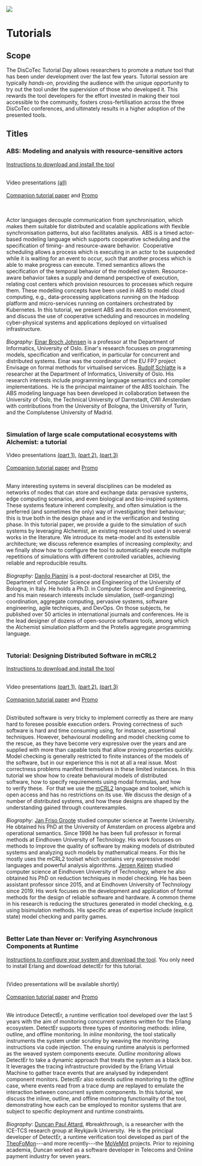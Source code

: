 [![](https://www.discotec.org/2021/discotec2021-banner.jpeg)](https://www.discotec.org/2021/)

# Tutorials

## Scope

The DisCoTec Tutorial Day allows researchers to promote a *mature* tool that has been under development over the last few years. 
Tutorial session are typically *hands-on*, providing the audience with the unique opportunity to try out the tool under the supervision of those who developed it. This rewards the tool developers for the effort invested in making their tool accessible to the community, fosters cross-fertilisation across the three DisCoTec conferences, and ultimately results in a higher adoption of the presented tools.


## Titles

### ABS: Modeling and analysis with resource-sensitive actors

[Instructions to download and install the tool](https://abs-models.org/getting_started/)
<br/><br/>
<!-- Tutorial slides [(all)]() and -->
Video presentations [(all)](https://youtu.be/GDFBFXDvBT0) 
<br/><br/>
[Companion tutorial paper](https://link.springer.com/chapter/10.1007/978-3-030-78142-2_1) and [Promo](https://www.youtube.com/watch?v=SC22behYJN0&list=PLG8JZxiRlWS6Wnkkt-ZXXs7yNBtSsUsgP&index=1)  
<br/><br/>

Actor languages decouple communication from synchronisation, which makes them suitable for distributed and scalable applications with flexible synchronisation patterns, but also facilitates analysis.  
ABS is a timed actor-based modeling language which supports cooperative scheduling and the specification of timing- and resource-aware behavior.  
Cooperative scheduling allows a process which is executing in an actor to be suspended while it is waiting for an event to occur, such that another process which is able to make progress can execute. 
Timed semantics allows the specification of the temporal behavior of the modeled system. 
Resource-aware behavior takes a supply and demand perspective of execution, relating cost centers which provision resources to processes which require them. These modelling concepts have been used in ABS to model cloud computing, e.g., data-processing applications running on the Hadoop platform and micro-services running on containers orchestrated by Kubernetes. 
In this tutorial, we present ABS and its execution environment, and discuss the use of cooperative scheduling and resources in modeling cyber-physical systems and applications deployed on virtualised infrastructure.
<br/><br/>
*Biography:* 
[Einar Broch Johnsen](mailto:einarj@ifi.uio.no) is a professor at the Department of Informatics, University of Oslo. Einar's research focusses on programming models, specification and verification, in particular for concurrent and distributed systems. 
Einar was the coordinator of the EU FP7 project Envisage on formal methods for virtualised services.
[Rudolf Schlatte](mailto:rudi@ifi.uio.no) is a researcher at the Department of Informatics, University of Oslo. His research interests include programming language semantics and compiler implementations.  
He is the principal maintainer of the ABS toolchain.
The ABS modeling language has been developed in collaboration between the University of Oslo, the Technical University of Darmstadt, CWI Amsterdam with contributions from the University of Bologna, the University of Turin, and the Complutense University of Madrid.
<br/><br/>


### Simulation of large scale computational ecosystems with Alchemist: a tutorial

<!-- <br/><br/> -->
<!-- Tutorial slides [(all)]() and -->
Video presentations [(part 1)](https://www.youtube.com/watch?v=zF-LHHQjdOg), [(part 2)](https://www.youtube.com/watch?v=nORRuG3VjYU), [(part 3)](https://www.youtube.com/watch?v=crZM6Idpg74) 
<br/><br/>
[Companion tutorial paper](https://link.springer.com/chapter/10.1007/978-3-030-78198-9_10) and [Promo](https://www.youtube.com/watch?v=ZIq11I_vTms&list=PLG8JZxiRlWS6Wnkkt-ZXXs7yNBtSsUsgP&index=3)
<br/><br/>

Many interesting systems in several disciplines can be modeled as networks of nodes that can store and exchange data: pervasive systems, edge computing scenarios, and even biological and bio-inspired systems. 
These systems feature inherent complexity, and often simulation is the preferred (and sometimes the only) way of investigating their behaviour; this is true both in the design phase and in the verification and testing phase. 
In this tutorial paper, we provide a guide to the simulation of such systems by leveraging Alchemist, an existing research tool used in several works in the literature. 
We introduce its meta-model and its extensible architecture; we discuss reference examples of increasing complexity; and we finally show how to configure the tool to automatically execute multiple repetitions of simulations with different controlled variables, achieving reliable and reproducible results.
<br/><br/>
*Biography:* 
[Danilo Pianini](mailto:danilo.pianini@unibo.it) is a post-doctoral researcher at DISI, the Department of Computer Science and Engineering of the University of Bologna, in Italy. 
He holds a Ph.D. in Computer Science and Engineering, and his main research interests include simulation, (self-organizing) coordination, aggregate computing, pervasive systems, software engineering, agile techniques, and DevOps. On those subjects, he published over 50 articles in international journals and conferences.
He is the lead designer of dozens of open-source software tools, among which the Alchemist simulation platform and the Protelis aggregate programming language.
<br/><br/>


### Tutorial: Designing Distributed Software in mCRL2

[Instructions to download and install the tool](mCRL2-tutorial)
<br/><br/>
<!-- Tutorial slides [(all)]() and -->
Video presentations [(part 1)](https://youtu.be/N31C1s_p9WM), [(part 2)](https://youtu.be/1udKfJcMVt0), [(part 3)](https://youtu.be/QLX_Vx-KntA) 
<br/><br/>
[Companion tutorial paper](https://link.springer.com/chapter/10.1007/978-3-030-78089-0_15) and [Promo](https://www.youtube.com/watch?v=SC22behYJN0&list=PLG8JZxiRlWS6Wnkkt-ZXXs7yNBtSsUsgP&index=1)
<br/><br/>

Distributed software is very tricky to implement correctly as there are many hard to foresee possible execution orders. 
Proving correctness of such software is hard and time consuming using, for instance, assertional techniques. 
However, behavioural modelling and model checking come to the rescue, as they have become very expressive over the years and are supplied with more than capable tools that allow proving properties quickly. 
Model checking is generally restricted to finite instances of the models of the software, but in our experience this is not at all a real issue. 
Most correctness problems manifest themselves in these limited instances.
In this tutorial we show how to create behavioural models of distributed software, how to specify requirements using modal formulas, and how to verify these. 
For that we use the [mCRL2](https://www.mcrl2.org/web/user_manual/index.html) language and toolset, which is open access and has no restrictions on its use. 
We discuss the design of a number of distributed systems, and how these designs are shaped by the understanding gained through counterexamples.
<br/><br/>
*Biography:* 
[Jan Friso Groote](mailto:j.f.groote@tue.nl) studied computer science at Twente University. 
He obtained his PhD at the University of Amsterdam on process algebra and operational semantics. 
Since 1998 he has been full professor in formal methods at Eindhoven University of Technology. 
His work focusses on methods to improve the quality of software by making models of distributed systems and analyzing such models by mathematical means. 
For this he mostly uses the mCRL2 toolset which contains very expressive model languages and powerful analysis algorithms.
[Jeroen Keiren](mailto:j.j.a.keiren@tue.nl) studied computer science at Eindhoven University of Technology, where he also obtained his PhD on reduction techniques in model checking. 
He has been assistant professor since 2015, and at Eindhoven University of Technology since 2019. 
His work focuses on the development and application of formal methods for the design of reliable software and hardware. 
A common theme in his research is reducing the structures generated in model checking, e.g. using bisimulation methods.
His specific areas of expertise include (explicit state) model checking and parity games.
<br/><br/>

### Better Late than Never or: Verifying Asynchronous Components at Runtime

[Instructions to configure your system and download the tool](https://duncanatt.github.io/detecter/getting-started/preparation.html). You only need to install Erlang and download detectEr for this tutorial.
<br/><br/>
<!-- Tutorial slides [(all)]() and video presentations [(part xxx)]() -->
(Video presentations will be available shortly)
<br/><br/>
[Companion tutorial paper](https://link.springer.com/chapter/10.1007/978-3-030-78089-0_14) and [Promo](https://youtu.be/EBKf8D4jT1E)
<br/><br/>

We introduce DetectEr, a runtime verification tool developed over the last 5 years with the aim of monitoring concurrent systems written for the Erlang ecosystem.
DetectEr supports three types of monitoring methods: inline, outline, and offline monitoring.
In *inline monitoring*, the tool statically instruments the system under scrutiny by weaving the monitoring instructions via code injection. 
The ensuing runtime analysis is performed as the weaved system components execute.
*Outline monitoring* allows DetectEr to take a dynamic approach that treats the system as a black box. 
It leverages the tracing infrastructure provided by the Erlang Virtual Machine to gather trace events that are analysed by independent component monitors.
DetectEr also extends outline monitoring to the *offline* case, where events read from a trace dump are replayed to emulate the interaction between concurrent system components.
In this tutorial, we discuss the inline, outline, and offline monitoring functionality of the tool, demonstrating how each can be employed to monitor systems that are subject to specific deployment and runtime constraints.
<br/><br/>
*Biography:* 
[Duncan Paul Attard](https://duncanatt.github.io), #&#8203;breakthrough, is a researcher with the ICE-TCS research group at Reykjavík University. 
He is the principal developer of DetectEr, a runtime verification tool developed as part of the [TheoFoMon](http://icetcs.ru.is/theofomon/)---and more recently---the [MoVeMnt](https://sites.google.com/view/antonisachilleos/movemnt) projects.
Prior to rejoining academia, Duncan worked as a software developer in Telecoms and Online payment industry for seven years.
<br/><br/>

